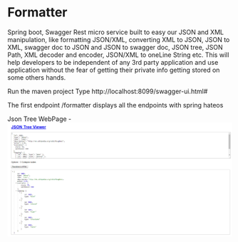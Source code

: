 # Formatter

Spring boot, Swagger Rest micro service built to easy our JSON and XML manipulation, like formatting JSON/XML, 
converting XML to JSON, JSON to XML, swagger doc to JSON and JSON to swagger doc, JSON tree, JSON Path, XML decoder 
and encoder, JSON/XML to oneLine String etc. This will help developers to be independent of any 3rd party application 
and use application without the fear of getting their private info getting stored on some others hands.

Run the maven project
Type http://localhost:8099/swagger-ui.html#

The first endpoint /formatter displays all the endpoints with spring hateos

Json Tree WebPage - 
![alt text](https://github.com/Hitman007IN/Formatter/blob/master/JsonTree%20WebPage.PNG)
